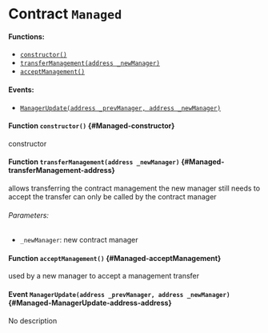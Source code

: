 # Contract `Managed`



#### Functions:
- [`constructor()`](#Managed-constructor)
- [`transferManagement(address _newManager)`](#Managed-transferManagement-address)
- [`acceptManagement()`](#Managed-acceptManagement)

#### Events:
- [`ManagerUpdate(address _prevManager, address _newManager)`](#Managed-ManagerUpdate-address-address)

#### Function `constructor()` {#Managed-constructor}
constructor
#### Function `transferManagement(address _newManager)` {#Managed-transferManagement-address}
allows transferring the contract management
the new manager still needs to accept the transfer
can only be called by the contract manager

###### Parameters:
- `_newManager`:    new contract manager
#### Function `acceptManagement()` {#Managed-acceptManagement}
used by a new manager to accept a management transfer

#### Event `ManagerUpdate(address _prevManager, address _newManager)` {#Managed-ManagerUpdate-address-address}
No description
